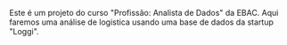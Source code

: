 Este é um projeto do curso "Profissão: Analista de Dados" da EBAC.
Aqui faremos uma análise de logistica usando uma base de dados da startup "Loggi". 
